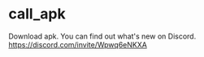 # call_apk
Download apk.
You can find out what's new on Discord.
https://discord.com/invite/Wpwq6eNKXA
